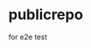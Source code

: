# publicrepo
for e2e test




















































































































































































































































































































































































































































































































































































































































































































































































































































































































































































































































































































































































































































































































































































































































































































































































































































































































































































































































































































































































































































































































































































































































































































































































































































































































































































































































































































































































































































































































































































































































































































































































